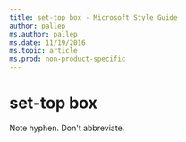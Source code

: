 ```yaml
---
title: set-top box - Microsoft Style Guide
author: pallep
ms.author: pallep
ms.date: 11/19/2016
ms.topic: article
ms.prod: non-product-specific
---
```


# set-top box

Note hyphen. Don't abbreviate. 
